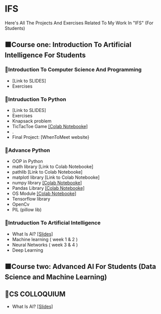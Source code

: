 # IFS
Here's All The Projects And Exercises Related To My Work In "IFS" (For Students)


## 🟩**Course one: Introduction To Artificial Intelligence For Students**


### 🔺Introduction To Computer Science And Programming
-  [Link to SLIDES]
-  Exercises

### 🔺Intruduction To Python 
-  [Link to SLIDES]
-   Exercises
-   Knapsack problem
-   TicTacToe Game [[Colab Notebooke]](https://colab.research.google.com/drive/1NT0JyWtINOtGmKyWyjS91vhmL4EmPVg-?usp=sharing)
-   .
-   Final Project: [WhenToMeet website}
### 🔺Advance Python
-  OOP in Python
-  math library [Link to Colab Notebooke]
-  pathlib [Link to Colab Notebooke]
-  matplotl library [Link to Colab Notebooke]
-  numpy library [[Colab Notebooke]](https://colab.research.google.com/drive/1L69DT-QKJAqa1QoVXkmuUtdJ5q2_Xvox#scrollTo=1iVB-sfvkzpq)
-  Pandas Library [[Colab Notebooke]]()
-  OS Module [[Colab Notebooke]]()
-  Tensorflow library
-  OpenCv
-  PIL (pillow lib)

### 🔺Intruduction To Artificial Intelligence
+ What Is AI? [[Slides]]()
+ Machine learning ( week 1 & 2 )
+ Neural Networks ( week 3 & 4 )
+ Deep Learning 


## 🟩Course two:  Advanced AI For Students (Data Science and Machine Learning)


## **🔺CS COLLOQUIUM**
+ What Is AI? [[Slides]](https://docs.google.com/presentation/d/1ymbEnbegwQbx4X1Pkn3c701G1K6OfETm/edit?usp=drive_link&ouid=103022928796620548298&rtpof=true&sd=true)
      

